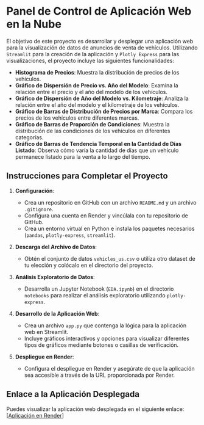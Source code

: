 # Panel de Control de Aplicación Web en la Nube

El objetivo de este proyecto es desarrollar y desplegar una aplicación web para la visualización de datos de anuncios de venta de vehículos. Utilizando `Streamlit` para la creación de la aplicación y `Plotly Express` para las visualizaciones, el proyecto incluye las siguientes funcionalidades:

- **Histograma de Precios**: Muestra la distribución de precios de los vehículos.
- **Gráfico de Dispersión de Precio vs. Año del Modelo**: Examina la relación entre el precio y el año del modelo de los vehículos.
- **Gráfico de Dispersión de Año del Modelo vs. Kilometraje**: Analiza la relación entre el año del modelo y el kilometraje de los vehículos.
- **Gráfico de Barras de Distribución de Precios por Marca**: Compara los precios de los vehículos entre diferentes marcas.
- **Gráfico de Barras de Proporción de Condiciones**: Muestra la distribución de las condiciones de los vehículos en diferentes categorías.
- **Gráfico de Barras de Tendencia Temporal en la Cantidad de Días Listado**: Observa cómo varía la cantidad de días que un vehículo permanece listado para la venta a lo largo del tiempo.

## Instrucciones para Completar el Proyecto

1. **Configuración**:
   - Crea un repositorio en GitHub con un archivo `README.md` y un archivo `.gitignore`.
   - Configura una cuenta en Render y vincúlala con tu repositorio de GitHub.
   - Crea un entorno virtual en Python e instala los paquetes necesarios (`pandas`, `plotly-express`, `streamlit`).

2. **Descarga del Archivo de Datos**:
   - Obtén el conjunto de datos `vehicles_us.csv` o utiliza otro dataset de tu elección y colócalo en el directorio del proyecto.

3. **Análisis Exploratorio de Datos**:
   - Desarrolla un Jupyter Notebook (`EDA.ipynb`) en el directorio `notebooks` para realizar el análisis exploratorio utilizando `plotly-express`.

4. **Desarrollo de la Aplicación Web**:
   - Crea un archivo `app.py` que contenga la lógica para la aplicación web en Streamlit.
   - Incluye gráficos interactivos y opciones para visualizar diferentes tipos de gráficos mediante botones o casillas de verificación.

5. **Despliegue en Render**:
   - Configura el despliegue en Render y asegúrate de que la aplicación sea accesible a través de la URL proporcionada por Render.

## Enlace a la Aplicación Desplegada

Puedes visualizar la aplicación web desplegada en el siguiente enlace: [[Aplicación en Render](https://proyecto-sprint-5-4b22.onrender.com/)]
